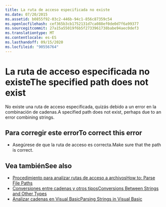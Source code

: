 ```yaml
---
title: La ruta de acceso especificada no existe
ms.date: 07/20/2015
ms.assetid: b0855f92-03c2-446b-94c1-856c87359c54
ms.openlocfilehash: cef365b3cb1752131d7ca088ef0de0d7f6a99377
ms.sourcegitcommit: 27a15a55019f6b5f2733961738babe94aec0def3
ms.translationtype: MT
ms.contentlocale: es-ES
ms.lasthandoff: 09/15/2020
ms.locfileid: "90556764"
---
```

# <a name="the-specified-path-does-not-exist"></a><span data-ttu-id="61b97-102">La ruta de acceso especificada no existe</span><span class="sxs-lookup"><span data-stu-id="61b97-102">The specified path does not exist</span></span>
<span data-ttu-id="61b97-103">No existe una ruta de acceso especificada, quizás debido a un error en la combinación de cadenas.</span><span class="sxs-lookup"><span data-stu-id="61b97-103">A specified path does not exist, perhaps due to an error combining strings.</span></span>  
  
## <a name="to-correct-this-error"></a><span data-ttu-id="61b97-104">Para corregir este error</span><span class="sxs-lookup"><span data-stu-id="61b97-104">To correct this error</span></span>  
  
- <span data-ttu-id="61b97-105">Asegúrese de que la ruta de acceso es correcta.</span><span class="sxs-lookup"><span data-stu-id="61b97-105">Make sure that the path is correct.</span></span>  
  
## <a name="see-also"></a><span data-ttu-id="61b97-106">Vea también</span><span class="sxs-lookup"><span data-stu-id="61b97-106">See also</span></span>

- [<span data-ttu-id="61b97-107">Procedimiento para analizar rutas de acceso a archivos</span><span class="sxs-lookup"><span data-stu-id="61b97-107">How to: Parse File Paths</span></span>](../developing-apps/programming/drives-directories-files/how-to-parse-file-paths.md)
- [<span data-ttu-id="61b97-108">Conversiones entre cadenas y otros tipos</span><span class="sxs-lookup"><span data-stu-id="61b97-108">Conversions Between Strings and Other Types</span></span>](../programming-guide/language-features/data-types/conversions-between-strings-and-other-types.md)
- <span data-ttu-id="61b97-109">[Analizar cadenas en Visual Basic](/previous-versions/visualstudio/visual-studio-2010/ms235224(v=vs.100))</span><span class="sxs-lookup"><span data-stu-id="61b97-109">[Parsing Strings in Visual Basic](/previous-versions/visualstudio/visual-studio-2010/ms235224(v=vs.100))</span></span>
